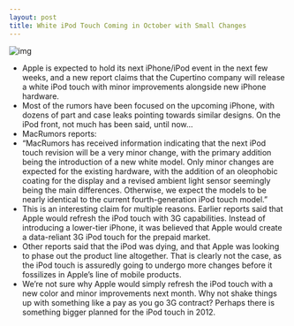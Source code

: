 ```yaml
---
layout: post
title: White iPod Touch Coming in October with Small Changes
---
```

![img](http://media.idownloadblog.com/wp-content/uploads/2011/09/whiteipodtouch.jpeg)
* Apple is expected to hold its next iPhone/iPod event in the next few weeks, and a new report claims that the Cupertino company will release a white iPod touch with minor improvements alongside new iPhone hardware.
* Most of the rumors have been focused on the upcoming iPhone, with dozens of part and case leaks pointing towards similar designs. On the iPod front, not much has been said, until now…
* MacRumors reports:
* “MacRumors has received information indicating that the next iPod touch revision will be a very minor change, with the primary addition being the introduction of a new white model. Only minor changes are expected for the existing hardware, with the addition of an oleophobic coating for the display and a revised ambient light sensor seemingly being the main differences. Otherwise, we expect the models to be nearly identical to the current fourth-generation iPod touch model.”
* This is an interesting claim for multiple reasons. Earlier reports said that Apple would refresh the iPod touch with 3G capabilities. Instead of introducing a lower-tier iPhone, it was believed that Apple would create a data-reliant 3G iPod touch for the prepaid market.
* Other reports said that the iPod was dying, and that Apple was looking to phase out the product line altogether. That is clearly not the case, as the iPod touch is assuredly going to undergo more changes before it fossilizes in Apple’s line of mobile products.
* We’re not sure why Apple would simply refresh the iPod touch with a new color and minor improvements next month. Why not shake things up with something like a pay as you go 3G contract? Perhaps there is something bigger planned for the iPod touch in 2012.

